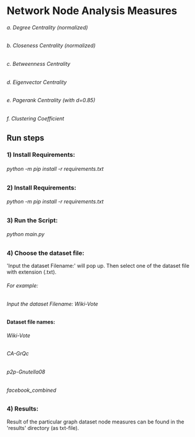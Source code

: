 # Network Node Analysis Measures

###### a. Degree Centrality (normalized)
###### b. Closeness Centrality (normalized)
###### c. Betweenness Centrality
###### d. Eigenvector Centrality
###### e. Pagerank Centrality (with d=0.85)
###### f. Clustering Coefficient

## Run steps 
### 1) Install Requirements: 
###### python -m pip install -r requirements.txt

### 2) Install Requirements: 
###### python -m pip install -r requirements.txt

### 3) Run the Script:
###### python main.py

### 4) Choose the dataset file: 
'Input the dataset Filename:' will pop up. Then select one of the dataset file with extension (.txt).

###### For example: 
###### Input the dataset Filename: Wiki-Vote

#### Dataset file names:
###### Wiki-Vote
###### CA-GrQc
###### p2p-Gnutella08
###### facebook_combined


### 4) Results:
Result of the particular graph dataset node measures can be found in the 'results' directory (as txt-file).
